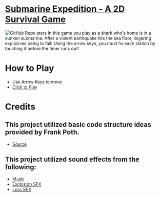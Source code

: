 # [Submarine Expedition - A 2D Survival Game]( https://jamin-git.github.io/submarineExpedition/)
<img alt="GitHub Repo stars" src="https://img.shields.io/github/stars/jamin-git/submarineExpedition?style=social">
In this game you play as a shark who's home is in a sunken submarine. After a violent earthquake hits the sea floor, lingering explosives being to fail! Using the arrow keys, you must fix each station by touching it before the timer runs out!


# How to Play
- Use Arrow Keys to move <br>
- [Click to Play]( https://jamin-git.github.io/submarineExpedition/)

# Credits

## This project utilized basic code structure ideas provided by Frank Poth. 
- [Source](https://www.youtube.com/watch?v=w-OKdSHRlfA&t=1147s&ab_channel=freeCodeCamp.org)
## This project utilized sound effects from the following:
- [Music](https://www.youtube.com/watch?v=b_h9hzH-1ys&ab_channel=TeknoAXE%27sRoyaltyFreeMusic) <br>
- [Explosion SFX](https://www.youtube.com/watch?v=pC1NR_J9AI4&ab_channel=InnovativeSFX) <br>
- [Loss SFX](https://www.youtube.com/watch?v=lQ8F0MUXZkc&ab_channel=Soundeffectsbank)
